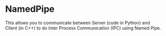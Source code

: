 # NamedPipe
This allows you to communicate between Server (code in Python) and Client (in C++) to do Inter Process Communication (IPC) using Named Pipe.
